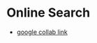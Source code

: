 # Online Search

- [google collab link](https://colab.research.google.com/drive/1S0XQvK2CK6FcXiPFVx6PO4eDC4qtJtBY?usp=sharing)
